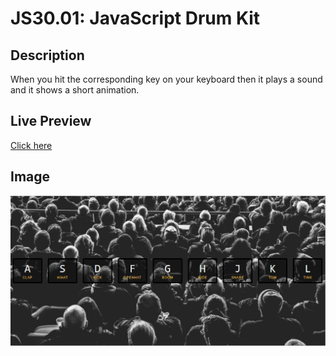 # JS30.01: JavaScript Drum Kit

## Description
When you hit the corresponding key on your keyboard then it plays a sound and it shows a short animation.

## Live Preview
[Click here](http://www.agm.website/projects/js-drum-kit/index.html)



## Image

![preview](https://github.com/agmkowalczyk/JS30.01-JavaScript-Drum-Kit/blob/master/JS-Drum-Kit.jpg "JavaScript Drum Kit")
